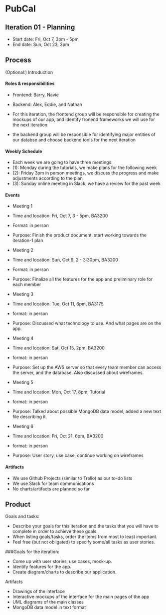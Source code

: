 # PubCal


## Iteration 01 - Planning

 * Start date: Fri, Oct 7, 3pm - 5pm
 * End date: Sun, Oct 23, 3pm


## Process


(Optional:) Introduction

#### Roles & responsibilities

  * Frontend: Barry, Navie
  * Backend: Alex, Eddie, and Nathan

  * For this iteration, the frontend group will be responsible for creating the 
  mockups of our app, and identify fronend frameworks we will use for the next
  iteration
  * the backend group will be responsible for identifying major entities of our databse 
  and choose backend tools for the next iteration
  

#### Weekly Schedule ####

  * Each week we are going to have three meetings:
  * (1): Monday during the tutorials, we make plans for the following week
  * (2): Friday 3pm in person meetings, we discuss the progress and make adjustments according to the plan
  * (3): Sunday online meeting in Slack, we have a review for the past week


#### Events

  * Meeting 1
  * Time and location: Fri, Oct 7, 3 - 5pm, BA3200
  * Format: in person
  * Purpose: Finish the product document, start working towards the iteration-1 plan

  * Meeting 2
  * Time and location: Sun, Oct 9, 2 - 3:30pm, BA3200
  * Format: in person
  * Purpose: Finalize all the features for the app and preliminary role for each member

  * Meeting 3
  * Time and location: Tue, Oct 11, 6pm, BA3175
  * format: in person
  * Purpose: Discussed what technology to use. And what pages are on the app.

  * Meeting 4
  * Time and location: Sat, Oct 15, 2pm, BA3200
  * format: in person
  * Purpose: Set up the AWS server so that every team member can access the server, and the database. Also discussed about wireframes.
  
  * Meeting 5
  * Time and location: Mon, Oct 17, 8pm, Tutorial
  * format: in person
  * Purpose: Talked about possible MongoDB data model, added a new text file  describing it.

  * Meeting 6
  * Time and location: Fri, Oct 21, 6pm, BA3200
  * format: in person
  * Purpose: User story, use case, continue working on wireframes


#### Artifacts
  * We use Github Projects (similar to Trello) as our to-do lists 
  * We use Slack for team communications
  * No charts/artifacts are planned so far


## Product

Goals and tasks:

 * Describe your goals for this iteration and the tasks that you will have to complete in order to achieve these goals.
 * When listing goals/tasks, order the items from most to least important.
 * Feel free (but not obligated) to specify some/all tasks as user stories.

###Goals for the iteration:
  * Come up with user stories, use cases, mock-up.
  * Identify features for the app.
  * Create diagram/charts to describe our application.

Artifacts

* Drawings of the interface
* Interactive mockups of the interface for the main pages of the app
* UML diagrams of the main classes
* MongoDB data model in text format
